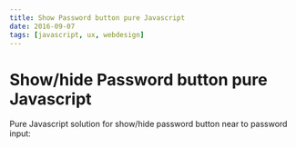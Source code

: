```yaml
---
title: Show Password button pure Javascript
date: 2016-09-07
tags: [javascript, ux, webdesign]
---
```


# Show/hide Password button pure Javascript

Pure Javascript solution for show/hide password button near to password input:

<script async src="//jsfiddle.net/OzzyCzech/q35p9s7b/embed/result,html,css/dark/"></script>

